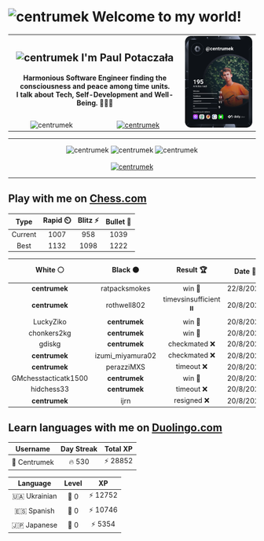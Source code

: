 <h1>
  <img
    src="https://emojis.slackmojis.com/emojis/images/1531849430/4246/blob-sunglasses.gif"
    width="30"
    alt="centrumek"
  />
  Welcome to my world!
</h1>

<table>
  <tbody>
    <tr>
      <td align="center" width="70%" colspan="2">
        <h2>
          <img
            src="https://raw.githubusercontent.com/MartinHeinz/MartinHeinz/master/wave.gif"
            width="30px"
            alt="centrumek"
          />
          I'm Paul Potaczała
        </h2>
        <h4>
          Harmonious Software Engineer finding the consciousness and peace among time units.
          <br/>
          I talk about Tech, Self-Development and Well-Being. 🌿🧘🚀
        </h4>
      </td>
      <td width="30%" rowspan="2">
        <a href="https://app.daily.dev/centrumek">
          <img
            src="./devcard.svg"
            alt="centrumek"
          />
        </a>
      </td>
    </tr>
    <tr align="center">
      <td>
        <img
          src="https://komarev.com/ghpvc/?username=centrumek&label=visitors&color=0e75b6&style=flat"
          alt="centrumek"
        >
      </td>
      <td>
        <a href="https://stackoverflow.com/users/14496012/centrumek">
          <img
            src="https://stackoverflow.com/users/flair/14496012.png?theme=dark"
            alt="centrumek"
          >
        </a>
      </td>
    </tr>
  </tbody>
</table>

---
<div align="center">
  <img 
    src="https://github-readme-stats.vercel.app/api?username=centrumek&show_icons=true&count_private=true&theme=dark&hide_border=true&hide=issues,contribs&bg_color=00000000"
    alt="centrumek"
  />
  <img
    src="https://github-readme-stats.vercel.app/api/top-langs/?username=centrumek&layout=compact&hide_border=true&theme=dark&bg_color=00000000&langs_count=6&exclude_repo=air-statistic-app"
    alt="centrumek"
  />
  <img 
    src="https://github-readme-streak-stats.herokuapp.com?user=centrumek&theme=dark&hide_border=true&background=FFFFFF00"
    alt="centrumek"
  />
  <br/>
  <br/>
  <a href="https://www.buymeacoffee.com/centrumek">
    <img
      src="https://cdn.buymeacoffee.com/buttons/v2/default-orange.png"
      height="50"
      width="210"
      alt="centrumek"
    />
  </a>
</div>

---

## Play with me on [Chess.com](https://www.chess.com/member/centrumek)

<div align="center">
<!--START_SECTION:chessStats-->
<!-- Automatically generated with https://github.com/Balastrong/chess-stats-action -->

| Type | Rapid ⏲️ | Blitz ⚡ | Bullet 🔫 |
|:---:|:---:|:---:|:---:|
| Current | 1007 | 958 | 1039 |
| Best | 1132 | 1098 | 1222 |

| White ⚪ | Black ⚫ | Result 🏆 | Date 📅 | Position 🗺️ | Type 🕕 |
|:---:|:---:|:---:|:---:|:---:|:---:|
| **centrumek** | ratpacksmokes | win 🥇 | 22/8/2024 | <a href="http://www.ee.unb.ca/cgi-bin/tervo/fen.pl?select=8/7p/4B3/2pr3P/2k2p2/8/4K3/8 b - -">Link</a> | Bullet |
| **centrumek** | rothwell802 | timevsinsufficient ⏸️ | 20/8/2024 | <a href="http://www.ee.unb.ca/cgi-bin/tervo/fen.pl?select=3q4/8/8/3k4/1K6/8/8/8 b - -">Link</a> | Bullet |
| LuckyZiko | **centrumek** | win 🥇 | 20/8/2024 | <a href="http://www.ee.unb.ca/cgi-bin/tervo/fen.pl?select=2kr3r/pp1n4/2p3p1/3p2N1/3P1P2/1B2q2b/PPP5/2KR3R w - -">Link</a> | Blitz |
| chonkers2kg | **centrumek** | win 🥇 | 20/8/2024 | <a href="http://www.ee.unb.ca/cgi-bin/tervo/fen.pl?select=1kr5/pb6/7n/1B1Pn3/1PPqN3/8/1KQ4b/8 w - -">Link</a> | Blitz |
| gdiskg | **centrumek** | checkmated ❌ | 20/8/2024 | <a href="http://www.ee.unb.ca/cgi-bin/tervo/fen.pl?select=r1bq3r/pp2kQb1/2p1p1Bp/3n4/3PN3/4R3/PPP2PPP/R5K1 b - -">Link</a> | Bullet |
| **centrumek** | izumi_miyamura02 | checkmated ❌ | 20/8/2024 | <a href="http://www.ee.unb.ca/cgi-bin/tervo/fen.pl?select=1r4k1/3R2pp/8/2bP4/K3P1PP/1p1B4/r7/7R w - -">Link</a> | Bullet |
| **centrumek** | perazziMXS | timeout ❌ | 20/8/2024 | <a href="http://www.ee.unb.ca/cgi-bin/tervo/fen.pl?select=6k1/p1rb3p/4R1pP/K1P5/1P1p4/1P6/7P/6NR w - -">Link</a> | Bullet |
| GMchesstacticatk1500 | **centrumek** | win 🥇 | 20/8/2024 | <a href="http://www.ee.unb.ca/cgi-bin/tervo/fen.pl?select=rn2b3/p3Pk2/2p3p1/1p1p1p1p/3P1N2/3B3P/PPP2P2/1K2r3 w - -">Link</a> | Bullet |
| hidchess33 | **centrumek** | timeout ❌ | 20/8/2024 | <a href="http://www.ee.unb.ca/cgi-bin/tervo/fen.pl?select=8/pp6/5n1p/3pkR2/1P2r1P1/8/P5K1/8 b - -">Link</a> | Bullet |
| **centrumek** | ijrn | resigned ❌ | 20/8/2024 | <a href="http://www.ee.unb.ca/cgi-bin/tervo/fen.pl?select=1K6/8/8/8/1k6/8/8/q7 w - -">Link</a> | Blitz |

<!--END_SECTION:chessStats-->
</div>

## Learn languages with me on [Duolingo.com](https://www.duolingo.com/profile/Centrumek)

<div align="center">
<!--START_SECTION:duolingoStats-->
<!-- Automatically generated with https://github.com/centrumek/duolingo-readme-stats-->

| Username | Day Streak | Total XP |
|:---:|:---:|:---:|
| 👤 Centrumek | 🔥 530 | ⚡ 28852 |

| Language | Level | XP |
|:---:|:---:|:---:|
| 🇺🇦 Ukrainian | 👑 0 | ⚡ 12752 |
| 🇪🇸 Spanish | 👑 0 | ⚡ 10746 |
| 🇯🇵 Japanese | 👑 0 | ⚡ 5354 |

<!--END_SECTION:duolingoStats-->
</div>
<!--
**centrumek/centrumek** is a ✨ _special_ ✨ repository because its `README.md` (this file) appears on your GitHub profile.

Here are some ideas to get you started:

- 🔭 I’m currently working on ...
- 🌱 I’m currently learning ...
- 👯 I’m looking to collaborate on ...
- 🤔 I’m looking for help with ...
- 💬 Ask me about ...
- 📫 How to reach me: ...
- 😄 Pronouns: ...
- ⚡ Fun fact: ...
-->
